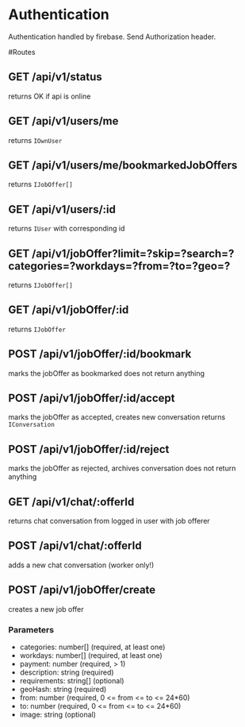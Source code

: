 # Authentication
Authentication handled by firebase. Send Authorization header.

#Routes
## GET /api/v1/status
returns OK if api is online

## GET /api/v1/users/me
returns `IOwnUser`

## GET /api/v1/users/me/bookmarkedJobOffers
returns `IJobOffer[]`

## GET /api/v1/users/:id
returns `IUser` with corresponding id

## GET /api/v1/jobOffer?limit=?skip=?search=?categories=?workdays=?from=?to=?geo=?
returns `IJobOffer[]`

## GET /api/v1/jobOffer/:id
returns `IJobOffer`

## POST /api/v1/jobOffer/:id/bookmark
marks the jobOffer as bookmarked
does not return anything

## POST /api/v1/jobOffer/:id/accept
marks the jobOffer as accepted, creates new conversation
returns `IConversation`

## POST /api/v1/jobOffer/:id/reject
marks the jobOffer as rejected, archives conversation
does not return anything

## GET /api/v1/chat/:offerId
returns chat conversation from logged in user with job offerer

## POST /api/v1/chat/:offerId
adds a new chat conversation (worker only!)

## POST /api/v1/jobOffer/create
creates a new job offer

### Parameters
- categories: number[] (required, at least one)
- workdays: number[] (required, at least one)
- payment: number (required, > 1)
- description: string (required)
- requirements: string[] (optional)
- geoHash: string (required)
- from: number (required, 0 <= from <= to <= 24*60)
- to: number (required, 0 <= from <= to <= 24*60)
- image: string (optional)
